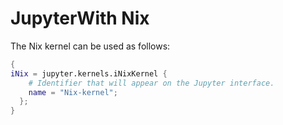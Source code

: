 # JupyterWith Nix

The Nix kernel can be used as follows:

```nix
{
iNix = jupyter.kernels.iNixKernel {
    # Identifier that will appear on the Jupyter interface.
    name = "Nix-kernel";
  };
}
```
